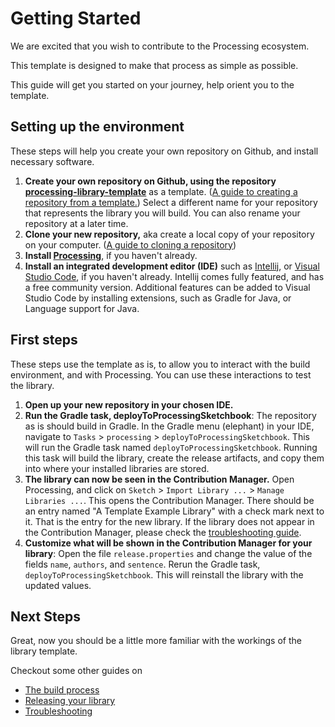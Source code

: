 # Getting Started
We are excited that you wish to contribute to the Processing ecosystem.

This template is designed to make that process as simple as possible.

This guide will get you started on your journey, help orient you to the template. 


## Setting up the environment
These steps will help you create your own repository on Github, and install necessary software.

1. **Create your own repository on Github, using the repository [processing-library-template](https://github.com/mingness/processing-library-template)**
   as a template.
   ([A guide to creating a repository from a template.](https://docs.github.com/en/repositories/creating-and-managing-repositories/creating-a-repository-from-a-template))
   Select a different name for your repository that represents the library you will build. You can also 
   rename your repository at a later time.
2. **Clone your new repository,** aka create a local copy of your repository on your computer.
   ([A guide to cloning a repository](https://docs.github.com/en/repositories/creating-and-managing-repositories/cloning-a-repository))
3. **Install [Processing](https://processing.org/download)**, if you haven't already. 
4. **Install an integrated development editor (IDE)** such as [Intellij](https://www.jetbrains.com/idea/download), 
   or [Visual Studio Code](https://code.visualstudio.com/), if you haven't already. 
   Intellij comes fully featured, and has a free community version. Additional features can be added to 
   Visual Studio Code by installing extensions, such as Gradle for Java, or Language support for Java.

## First steps
These steps use the template as is, to allow you to interact with the build environment, and with Processing.
You can use these interactions to test the library.

1. **Open up your new repository in your chosen IDE.**
2. **Run the Gradle task, deployToProcessingSketchbook**: The repository as is should build in Gradle. 
   In the Gradle menu (elephant) in your IDE, navigate to `Tasks` > `processing` > 
   `deployToProcessingSketchbook`. This will run the Gradle task named `deployToProcessingSketchbook`.
   Running this task will build the library, create the release artifacts, and copy them into 
   where your installed libraries are stored.
3. **The library can now be seen in the Contribution Manager.** Open Processing, and click on 
   `Sketch` > `Import Library ...` > `Manage Libraries ...`. This opens the Contribution Manager. 
   There should be an entry named "A Template Example Library" with a check mark next to it. 
   That is the entry for the new library. If the library does not appear in the Contribution 
   Manager, please check the [troubleshooting guide](troubleshooting.md).
4. **Customize what will be shown in the Contribution Manager for your library**:
   Open the file `release.properties` and change the value of the fields `name`, 
   `authors`, and `sentence`. Rerun the Gradle task, `deployToProcessingSketchbook`. This
   will reinstall the library with the updated values.

## Next Steps
Great, now you should be a little more familiar with the workings of the library template.

Checkout some other guides on
* [The build process](develop)
* [Releasing your library](release)
* [Troubleshooting](troubleshooting.md)
